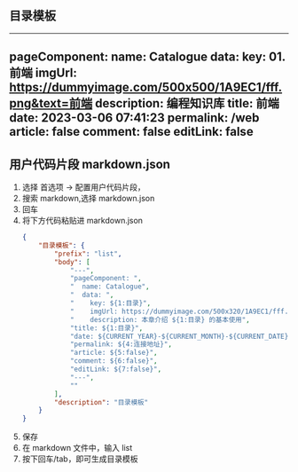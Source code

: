 ## 目录模板

---
pageComponent: 
  name: Catalogue
  data: 
    key: 01.前端
    imgUrl: https://dummyimage.com/500x500/1A9EC1/fff.png&text=前端
    description: 编程知识库
title: 前端
date: 2023-03-06 07:41:23
permalink: /web
article: false
comment: false
editLink: false
---

## 用户代码片段 markdown.json

1. 选择 首选项 -> 配置用户代码片段，
2. 搜索 markdown,选择 markdown.json
3. 回车
4. 将下方代码粘贴进 markdown.json
    ```json
    {
        "目录模板": {
            "prefix": "list",
            "body": [
                "---",
                "pageComponent: ",
                "  name: Catalogue",
                "  data: ",
                "    key: ${1:目录}",
                "    imgUrl: https://dummyimage.com/500x320/1A9EC1/fff.png&text=${1:目录}",
                "    description: 本章介绍 ${1:目录} 的基本使用",
                "title: ${1:目录}",
                "date: ${CURRENT_YEAR}-${CURRENT_MONTH}-${CURRENT_DATE} ${CURRENT_HOUR}:${CURRENT_MINUTE}:${CURRENT_SECOND}",
                "permalink: ${4:连接地址}",
                "article: ${5:false}",
                "comment: ${6:false}",
                "editLink: ${7:false}",
                "---",
                ""
            ],
            "description": "目录模板"
        }
    }
    ```
5. 保存
6. 在 markdown 文件中，输入 list
7. 按下回车/tab，即可生成目录模板


